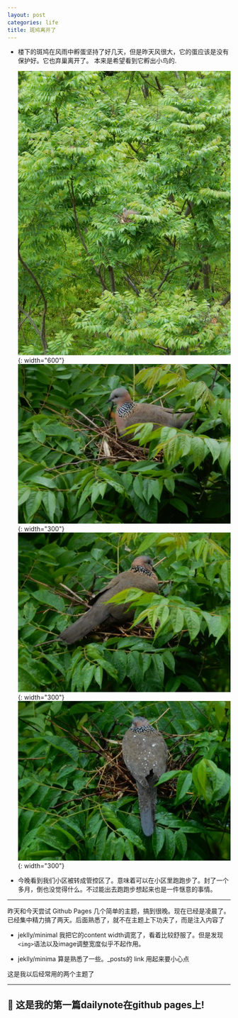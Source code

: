 ```yaml
---
layout: post
categories: life
title: 斑鸠离开了
---
```


- 楼下的斑鸠在风雨中孵蛋坚持了好几天，但是昨天风很大，它的蛋应该是没有保护好。它也弃巢离开了。
本来是希望看到它孵出小鸟的.

    ![](../assets/20220429/bird1.jpg){: width="600"}
    <br>
    ![](../assets/20220429/bird2.jpg){: width="300"}
    ![](../assets/20220429/bird3.jpg){: width="300"}
    ![](../assets/20220429/bird4.jpg){: width="300"}


- 今晚看到我们小区被转成管控区了。意味着可以在小区里跑跑步了。封了一个多月，倒也没觉得什么。不过能出去跑跑步想起来也是一件惬意的事情。



---

昨天和今天尝试 Github Pages 几个简单的主题，搞到很晚。现在已经是凌晨了。
已经集中精力搞了两天。后面熟悉了，就不在主题上下功夫了，而是注入内容了

- jeklly/minimal 我把它的content width调宽了，看着比较舒服了。但是发现 `<img>`语法以及image调整宽度似乎不起作用。 

- jeklly/minima 算是熟悉了一些。_posts的 link 用起来要小心点

这是我以后经常用的两个主题了

---

## 🎉 这是我的第一篇dailynote在github pages上!


